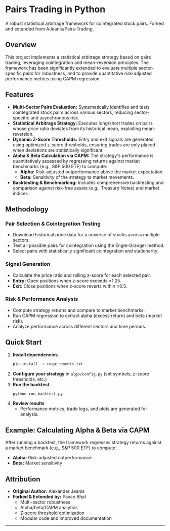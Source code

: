 # Pairs Trading in Python
A robust statistical arbitrage framework for cointegrated stock pairs. Forked and extended from AJeanis/Pairs-Trading.

## Overview
This project implements a statistical arbitrage strategy based on pairs trading, leveraging cointegration and mean-reversion principles. The framework has been significantly extended to evaluate multiple sector-specific pairs for robustness, and to provide quantitative risk-adjusted performance metrics using CAPM regression.

## Features
- **Multi-Sector Pairs Evaluation:** Systematically identifies and tests cointegrated stock pairs across various sectors, reducing sector-specific and asynchronous risk.
- **Statistical Arbitrage Strategy:** Executes long/short trades on pairs whose price ratio deviates from its historical mean, exploiting mean-reversion.
- **Dynamic Z-Score Thresholds:** Entry and exit signals are generated using optimized z-score thresholds, ensuring trades are only placed when deviations are statistically significant.
- **Alpha & Beta Calculation via CAPM:** The strategy's performance is quantitatively assessed by regressing returns against market benchmarks (e.g., S&P 500 ETF) to compute:
  - **Alpha:** Risk-adjusted outperformance above the market expectation.
  - **Beta:** Sensitivity of the strategy to market movements.
- **Backtesting & Benchmarking:** Includes comprehensive backtesting and comparison against risk-free assets (e.g., Treasury Notes) and market indices.

## Methodology
### Pair Selection & Cointegration Testing
- Download historical price data for a universe of stocks across multiple sectors.
- Test all possible pairs for cointegration using the Engle-Granger method.
- Select pairs with statistically significant cointegration and stationarity.

### Signal Generation
- Calculate the price ratio and rolling z-score for each selected pair.
- **Entry:** Open positions when z-score exceeds ±1.25.
- **Exit:** Close positions when z-score reverts within ±0.5.

### Risk & Performance Analysis
- Compute strategy returns and compare to market benchmarks.
- Run CAPM regression to extract alpha (excess return) and beta (market risk).
- Analyze performance across different sectors and time periods.

## Quick Start
1. **Install dependencies**
   ```bash
   pip install -r requirements.txt
   ```
2. **Configure your strategy** in `algo/config.py` (set symbols, z-score thresholds, etc.)
3. **Run the backtest**
   ```bash
   python run_backtest.py
   ```
4. **Review results**
   - Performance metrics, trade logs, and plots are generated for analysis.

## Example: Calculating Alpha & Beta via CAPM
After running a backtest, the framework regresses strategy returns against a market benchmark (e.g., S&P 500 ETF) to compute:
- **Alpha:** Risk-adjusted outperformance
- **Beta:** Market sensitivity

## Attribution
- **Original Author:** Alexander Jeanis
- **Forked & Extended by:** Pavan Bhat
  - Multi-sector robustness
  - Alpha/beta/CAPM analytics
  - Z-score threshold optimization
  - Modular code and improved documentation

---